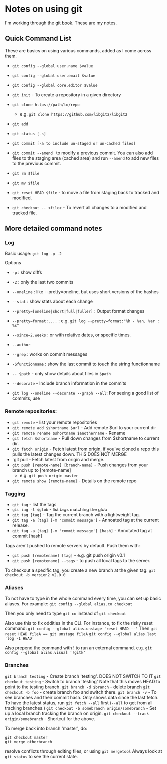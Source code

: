 
Notes on using git
==================

I'm working through the [git book](http://git-scm.com/book/en/v2/). These are my notes.

Quick Command List
------------------

These are basics on using various commands, added as I come across them.

* `git config --global user.name $value`
* `git config --global user.email $value`
* `git config --global core.editor $value`

* `git init` - To create a repository in a given directory

* `git clone https://path/to/repo`
  * e.g. `git clone https://github.com/libgit2/libgit2`

* `git add`
* `git status [-s]`
* `git commit [-a to include un-staged or un-cached files]`
* `git commit --amend ` to modify a previous commit. You can also add files to the staging area (cached area) and run `--amend` to add new files to the previous commit.

* `git rm $file`
* `git mv $file`
* `git reset HEAD $file` - to move a file from staging back to tracked and modified.
* `git checkout -- <file>` - To revert all changes to a modified and tracked file.

More detailed command notes
---------------------------

### Log

Basic usage: `git log -p -2`

Options
* `-p` : show diffs
* `-2` : only the last two commits
* `--oneline` : like --pretty=oneline, but uses short versions of the hashes
* `--stat` : show stats about each change
* `--pretty=[oneline|short|full|fuller]` : Output format changes
* `--pretty=format:....` :  e.g. `git log --pretty=format:"%h - %an, %ar : %s"`
* `--since=2.weeks` : or with relative dates, or specific times.
* `--author`
* `--grep` : works on commit messages
* `-Sfunctionname` : show the last commit to touch the string functionname
* `-- $path` - only show details about files in `$path`
* `--decorate` - Include branch information in the commits

* `git log --oneline --decorate --graph --all`:  For seeing a good list of commits, use

### Remote repositories:

* `git remote` - list your remote repositories
* `git remote add $shortname $url` - Add remote $url to your current dir
* `git remote rename $shortname $anothername` - Rename
* `git fetch $shortname` - Pull down changes from $shortname to current dir.
* `git fetch origin` - Fetch latest from origin, if you've cloned a repo this pulls the latest changes down. THIS DOES NOT MERGE
* `git pull - Fetch latest from origin and merge.
* `git push [remote-name] [branch-name]` - Push changes from your branch up to [remote-name]
  * e.g. `git push origin master`
* `git remote show [remote-name]` - Details on the remote repo

### Tagging

* `git tag` - list the tags
* `git tag -l $glob` - list tags matching the glob
* `git tag [tag]` - Tag the current branch with a lightweight tag.
* `git tag -a [tag] [-m 'commit message']` - Annoated tag at the current release.
* `git tag -a [tag] [-m 'commit message'] [hash]` - Annotated tag at commit [hash]

Tags aren't pushed to remote servers by default. Push them with:
* `git push [remotename] [tag]` - e.g. git push origin v0.1
* `git push [remotename] --tags` - to push all local tags to the server.

To checkout a specific tag, you create a new branch at the given tag:
`git checkout -b version2 v2.0.0`

### Aliases
To not have to type in the whole command every time, you can set up basic aliases. For example:
`git config --global alias.co checkout`

Then you only need to type `git co` instead of `git checkout`

Also use this to fix oddities in the CLI. For instance, to fix the risky reset command:
`git config --global alias.unstage 'reset HEAD --'`
Then
`git reset HEAD fileA == git unstage fileA`
`git config --global alias.last 'log -1 HEAD'`

Also prepend the command with ! to run an external command. e.g.
`git config --global alias.visual '!gitk'`

### Branches
`git branch testing` - Create branch 'testing'. DOES NOT SWITCH TO IT
`git checkout testing` - Switch to branch 'testing' Note that this moves HEAD to point to the testing branch.
`git branch -d $branch` - delete branch
`git checkout -b foo` - create branch foo and switch there.
`git branch -v` - To see branches and their commit hash. Only shows data since the last fetch. To have the latest status, run `git fetch --all` first (`--all` to get from all tracking branches.)
`git checkout -b somebranch origin/somebranch` - Set up a local branch tracking the branch on origin.
`git checkout --track origin/somebranch` - Shortcut for the above.

To merge back into branch 'master', do:
```
git checkout master
git merge otherbranch
```
  resolve conflicts through editing files, or using `git mergetool`
  Always look at `git status` to see the current state.

